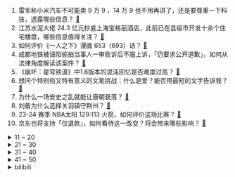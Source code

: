 1. 雷军称小米汽车不可能卖 9 万 9 ，14 万 9 也不用再讲了，还是要尊重一下科技，透露哪些信息？ [:link:](https://www.zhihu.com/question/637094071)
2. 江苏水泥大佬 24.3 亿元抄底上海宝格丽酒店，此前已在县级市开发十余个住宅楼盘，哪些信息值得关注？ [:link:](https://www.zhihu.com/question/636969257)
3. 如何评价《一人之下》漫画 653（693）话？ [:link:](https://www.zhihu.com/question/637186617)
4. 成都地铁被诬陷偷拍当事人一审败诉后不服上诉，「仍要求公开道歉」，如何从法律角度解读该案件？ [:link:](https://www.zhihu.com/question/637093446)
5. 《崩坏：星穹铁道》中1.6版本的混沌回忆是否难度过高？ [:link:](https://www.zhihu.com/question/636969100)
6. 想问个特别俗又特有意义的文笔挑战：什么是爱？能否用最短的文字告诉我？ [:link:](https://www.zhihu.com/question/637000408)
7. 为什么一场安史之乱就能让唐朝衰落？ [:link:](https://www.zhihu.com/question/617690714)
8. 刘备为什么选择关羽镇守荆州？ [:link:](https://www.zhihu.com/question/636582806)
9. 23-24 赛季 NBA太阳 129:113 火箭，如何评价这场比赛？ [:link:](https://www.zhihu.com/question/637030410)
10. 京东也将支持「仅退款」，如何看待这一改变？将会带来哪些影响？ [:link:](https://www.zhihu.com/question/636911518)
<details>
<summary>11 ~ 20</summary>

11. 如何看待 Jackeylove 希维尔 E 技能秒挡盲僧大招被系统检测踢出服务器？ [:link:](https://www.zhihu.com/question/636860153)
12. 「结婚 16 年 3 娃非亲生」案出现新证据「妻子和别人生下第四个女儿」，如何看待此事？ [:link:](https://www.zhihu.com/question/637038853)
13. 国防部称「中美两军视频通话取得积极的建设性成果」，哪些信息值得关注？ [:link:](https://www.zhihu.com/question/637089174)
14. 极氪 007 20.99 万元起售，40 天订单超 5 万辆，如何看待这一定价？市场前景如何？ [:link:](https://www.zhihu.com/question/636965469)
15. 复仇者联盟里面的鹰眼，每次战斗都只带一袋箭，为什么总用不完？ [:link:](https://www.zhihu.com/question/30673366)
16. 雷军称小米汽车 15 至 20 年要跻身全球前五车企，目标是媲美保时捷、特斯拉，有哪些信息值得关注？ [:link:](https://www.zhihu.com/question/637088933)
17. 教育孩子讲道理是下策，发脾气是下下策，那么，上策是什么？ [:link:](https://www.zhihu.com/question/614375621)
18. 阿根廷总统米莱宣布将解雇超 5000 名政府雇员，阿根廷经济改革法令进行到哪一步了？目前是否有成效？ [:link:](https://www.zhihu.com/question/637082276)
19. 如何评价知否盛家老太太? [:link:](https://www.zhihu.com/question/383216986)
20. 所以，努力赚钱的意义在什么？ [:link:](https://www.zhihu.com/question/630822559)
</details>
<details>
<summary>21 ~ 30</summary>

21. 哪些护肤好习惯，坚持下来能够变美变漂亮？ [:link:](https://www.zhihu.com/question/632642119)
22. 胡歌在电视剧《繁花》中的表现如何？ [:link:](https://www.zhihu.com/question/636938450)
23. 为什么职场里“苦活累活”总是流向老实人？ [:link:](https://www.zhihu.com/question/631151894)
24. 我们是否高估了导演而低估了剧本作者的作用? [:link:](https://www.zhihu.com/question/636257289)
25. 李小龙的真实格斗水平究竟是如何的? [:link:](https://www.zhihu.com/question/636531123)
26. 你有哪些「上头很久」的运动装备，想在新年时送给认真运动了一年的自己？ [:link:](https://www.zhihu.com/question/634394582)
27. 男生长了一双丹凤眼是种什么体验？ [:link:](https://www.zhihu.com/question/288156407)
28. 武松能活到80而善终，为何林冲却早早惨死？ [:link:](https://www.zhihu.com/question/626762269)
29. 如何评价梁朝伟、刘德华领衔主演的电影《金手指》？ [:link:](https://www.zhihu.com/question/636782033)
30. 现实主义题材的作品怎么拍才能让观众共鸣？ [:link:](https://www.zhihu.com/question/636872215)
</details>
<details>
<summary>31 ~ 40</summary>

31. 作弊做过头是一种怎样的体验？ [:link:](https://www.zhihu.com/question/265467423)
32. 文笔挑战，“当月光洒向大地时，______________”你会如何接下一句？ [:link:](https://www.zhihu.com/question/636899131)
33. 2024你的跨年文案是什么？ [:link:](https://www.zhihu.com/question/636491496)
34. 你还能记得自己的第一部手机是什么牌子的吗？ [:link:](https://www.zhihu.com/question/630608800)
35. 京东宣布采销等一线业务人员年固定薪酬涨近 100%，零售全员平均加薪不低于 20%，哪些信息值得关注？ [:link:](https://www.zhihu.com/question/637034163)
36. 12月28日的「小米汽车」技术发布会，有哪些技术是最值得关注的？ [:link:](https://www.zhihu.com/question/636473060)
37. 我国固态电池全球专利申请量近 5 年增速全球第一，中日韩激战正酣，哪些信息值得关注？ [:link:](https://www.zhihu.com/question/636915952)
38. 苹果设计师将与奥特曼合作开发AI产品，打造AI新产品，如何看待此事？ [:link:](https://www.zhihu.com/question/636884117)
39. 一年接近尾声，你和猫咪之间发生的什么故事是今年最值得回忆的？ [:link:](https://www.zhihu.com/question/633107238)
40. 特斯拉被曝曾发生机器人袭击工程师事件，自动化工厂快速转型引发担忧，如何看待此事？ [:link:](https://www.zhihu.com/question/636961318)
</details>
<details>
<summary>41 ~ 50</summary>

41. 东北旅游爆火，这泼天的富贵怎么就轮到哈尔滨了？为什么年轻人喜欢上东北旅游？ [:link:](https://www.zhihu.com/question/636906023)
42. 减肥控制不了吃饭怎么办？ [:link:](https://www.zhihu.com/question/632498269)
43. 如何看待国家天文台研究员建国内最大「量天尺变星数据库」，并推动世界级光学天文台址发展，有哪些意义？ [:link:](https://www.zhihu.com/question/636963376)
44. 元旦假期预计日均出入境 156 万人次，你元旦打算去哪？有什么安排？ [:link:](https://www.zhihu.com/question/637038034)
45. 一线城市楼市优化政策持续加码，2024 年楼市将会如何？ [:link:](https://www.zhihu.com/question/637086224)
46. 如何看待小米于 12 月 28 日举办的小米汽车 SU7 技术发布会？对此你有什么想说的？ [:link:](https://www.zhihu.com/question/637085706)
47. 文笔挑战，我偷了黄昏的酒，_____________你会怎么接下一句? [:link:](https://www.zhihu.com/question/632236709)
48. 2023 年最后一个工作日，你是什么状态？今年的计划都完成了吗？ [:link:](https://www.zhihu.com/question/637209757)
49. 爱尔康集采杀价震惊业内，高端人工晶体从 2.3 万降至 9000 元后与海外平价，对行业有何影响？ [:link:](https://www.zhihu.com/question/637090942)
50. 元旦回家，有哪些「怪好吃的」健康零食，可以送给家里人？ [:link:](https://www.zhihu.com/question/634394556)
</details><details>
<summary>bilibili</summary>

</details>